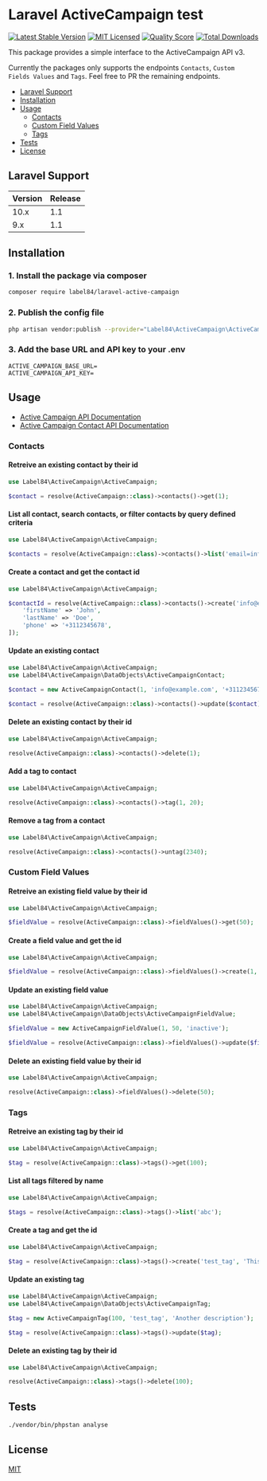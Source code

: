 # Laravel ActiveCampaign test

[![Latest Stable Version](https://poser.pugx.org/label84/laravel-active-campaign/v/stable?style=flat-square)](https://packagist.org/packages/label84/laravel-active-campaign)
[![MIT Licensed](https://img.shields.io/badge/license-MIT-brightgreen.svg?style=flat-square)](LICENSE)
[![Quality Score](https://img.shields.io/scrutinizer/g/label84/laravel-active-campaign.svg?style=flat-square)](https://scrutinizer-ci.com/g/label84/laravel-active-campaign)
[![Total Downloads](https://img.shields.io/packagist/dt/label84/laravel-active-campaign.svg?style=flat-square)](https://packagist.org/packages/label84/laravel-active-campaign)

This package provides a simple interface to the ActiveCampaign API v3.

Currently the packages only supports the endpoints `Contacts`, `Custom Fields Values` and `Tags`. Feel free to PR the remaining endpoints.

- [Laravel Support](#laravel-support)
- [Installation](#installation)
- [Usage](#usage)
  - [Contacts](#contacts)
  - [Custom Field Values](#custom-field-values)
  - [Tags](#tags)
- [Tests](#tests)
- [License](#license)

## Laravel Support

| Version | Release |
|---------|---------|
| 10.x    | 1.1     |
| 9.x     | 1.1     |

## Installation

### 1. Install the package via composer

```sh
composer require label84/laravel-active-campaign
```

### 2. Publish the config file

```sh
php artisan vendor:publish --provider="Label84\ActiveCampaign\ActiveCampaignServiceProvider" --tag="config"
```

### 3. Add the base URL and API key to your .env

```env
ACTIVE_CAMPAIGN_BASE_URL=
ACTIVE_CAMPAIGN_API_KEY=
```

## Usage

- [Active Campaign API Documentation](https://developers.activecampaign.com/reference)
- [Active Campaign Contact API Documentation](https://developers.activecampaign.com/reference/contact)

### Contacts

#### Retreive an existing contact by their id

```php
use Label84\ActiveCampaign\ActiveCampaign;

$contact = resolve(ActiveCampaign::class)->contacts()->get(1);
```

#### List all contact, search contacts, or filter contacts by query defined criteria

```php
use Label84\ActiveCampaign\ActiveCampaign;

$contacts = resolve(ActiveCampaign::class)->contacts()->list('email=info@example.com');
```

#### Create a contact and get the contact id

```php
use Label84\ActiveCampaign\ActiveCampaign;

$contactId = resolve(ActiveCampaign::class)->contacts()->create('info@example.com', [
    'firstName' => 'John',
    'lastName' => 'Doe',
    'phone' => '+3112345678',
]);
```

#### Update an existing contact

```php
use Label84\ActiveCampaign\ActiveCampaign;
use Label84\ActiveCampaign\DataObjects\ActiveCampaignContact;

$contact = new ActiveCampaignContact(1, 'info@example.com', '+3112345678', 'John', 'Deer');

$contact = resolve(ActiveCampaign::class)->contacts()->update($contact);
```

#### Delete an existing contact by their id

```php
use Label84\ActiveCampaign\ActiveCampaign;

resolve(ActiveCampaign::class)->contacts()->delete(1);
```

#### Add a tag to contact

```php
use Label84\ActiveCampaign\ActiveCampaign;

resolve(ActiveCampaign::class)->contacts()->tag(1, 20);
```

#### Remove a tag from a contact

```php
use Label84\ActiveCampaign\ActiveCampaign;

resolve(ActiveCampaign::class)->contacts()->untag(2340);
```

### Custom Field Values

#### Retreive an existing field value by their id

```php
use Label84\ActiveCampaign\ActiveCampaign;

$fieldValue = resolve(ActiveCampaign::class)->fieldValues()->get(50);
```

#### Create a field value and get the id

```php
use Label84\ActiveCampaign\ActiveCampaign;

$fieldValue = resolve(ActiveCampaign::class)->fieldValues()->create(1, 50, 'active');
```

#### Update an existing field value

```php
use Label84\ActiveCampaign\ActiveCampaign;
use Label84\ActiveCampaign\DataObjects\ActiveCampaignFieldValue;

$fieldValue = new ActiveCampaignFieldValue(1, 50, 'inactive');

$fieldValue = resolve(ActiveCampaign::class)->fieldValues()->update($fieldValue);
```

#### Delete an existing field value by their id

```php
use Label84\ActiveCampaign\ActiveCampaign;

resolve(ActiveCampaign::class)->fieldValues()->delete(50);
```

### Tags

#### Retreive an existing tag by their id

```php
use Label84\ActiveCampaign\ActiveCampaign;

$tag = resolve(ActiveCampaign::class)->tags()->get(100);
```

#### List all tags filtered by name

```php
use Label84\ActiveCampaign\ActiveCampaign;

$tags = resolve(ActiveCampaign::class)->tags()->list('abc');
```

#### Create a tag and get the id

```php
use Label84\ActiveCampaign\ActiveCampaign;

$tag = resolve(ActiveCampaign::class)->tags()->create('test_tag', 'This is a new tag');
```

#### Update an existing tag

```php
use Label84\ActiveCampaign\ActiveCampaign;
use Label84\ActiveCampaign\DataObjects\ActiveCampaignTag;

$tag = new ActiveCampaignTag(100, 'test_tag', 'Another description');

$tag = resolve(ActiveCampaign::class)->tags()->update($tag);
```

#### Delete an existing tag by their id

```php
use Label84\ActiveCampaign\ActiveCampaign;

resolve(ActiveCampaign::class)->tags()->delete(100);
```

## Tests

```sh
./vendor/bin/phpstan analyse
```

## License

[MIT](https://opensource.org/licenses/MIT)
